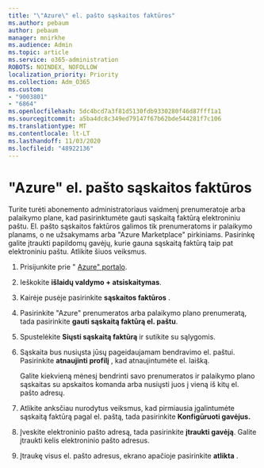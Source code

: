 ```yaml
---
title: "\"Azure\" el. pašto sąskaitos faktūros"
ms.author: pebaum
author: pebaum
manager: mnirkhe
ms.audience: Admin
ms.topic: article
ms.service: o365-administration
ROBOTS: NOINDEX, NOFOLLOW
localization_priority: Priority
ms.collection: Adm_O365
ms.custom:
- "9003801"
- "6864"
ms.openlocfilehash: 5dc4bcd7a3f81d5130fdb9330280f46d87fff1a1
ms.sourcegitcommit: a5ba4dc8c349ed79147f67b62bde544281f7c106
ms.translationtype: MT
ms.contentlocale: lt-LT
ms.lasthandoff: 11/03/2020
ms.locfileid: "48922136"
---
```

# <a name="azure-email-invoicing"></a>"Azure" el. pašto sąskaitos faktūros

Turite turėti abonemento administratoriaus vaidmenį prenumeratoje arba palaikymo plane, kad pasirinktumėte gauti sąskaitą faktūrą elektroniniu paštu. El. pašto sąskaitos faktūros galimos tik prenumeratoms ir palaikymo planams, o ne užsakymams arba "Azure Marketplace" pirkiniams. Pasirinkę galite įtraukti papildomų gavėjų, kurie gauna sąskaitą faktūrą taip pat elektroniniu paštu. Atlikite šiuos veiksmus.

1. Prisijunkite prie " [Azure" portalo](https://portal.azure.com/).
2. Ieškokite **išlaidų valdymo + atsiskaitymas**.
3. Kairėje pusėje pasirinkite **sąskaitos faktūros** .
4. Pasirinkite "Azure" prenumeratos arba palaikymo plano prenumeratą, tada pasirinkite **gauti sąskaitą faktūrą el. paštu**.
5. Spustelėkite **Siųsti sąskaitą faktūrą** ir sutikite su sąlygomis.
6. Sąskaita bus nusiųsta jūsų pageidaujamam bendravimo el. paštui. Pasirinkite **atnaujinti profilį** , kad atnaujintumėte el. laišką.  

    Galite kiekvieną mėnesį bendrinti savo prenumeratos ir palaikymo plano sąskaitas su apskaitos komanda arba nusiųsti juos į vieną iš kitų el. pašto adresų.  

7. Atlikite anksčiau nurodytus veiksmus, kad pirmiausia įgalintumėte sąskaitą faktūrą pagal el. paštą, tada pasirinkite  **Konfigūruoti gavėjus.**
8. Įveskite elektroninio pašto adresą, tada pasirinkite **įtraukti gavėją**. Galite įtraukti kelis elektroninio pašto adresus.
9. Įtraukę visus el. pašto adresus, ekrano apačioje pasirinkite **atlikta** .
